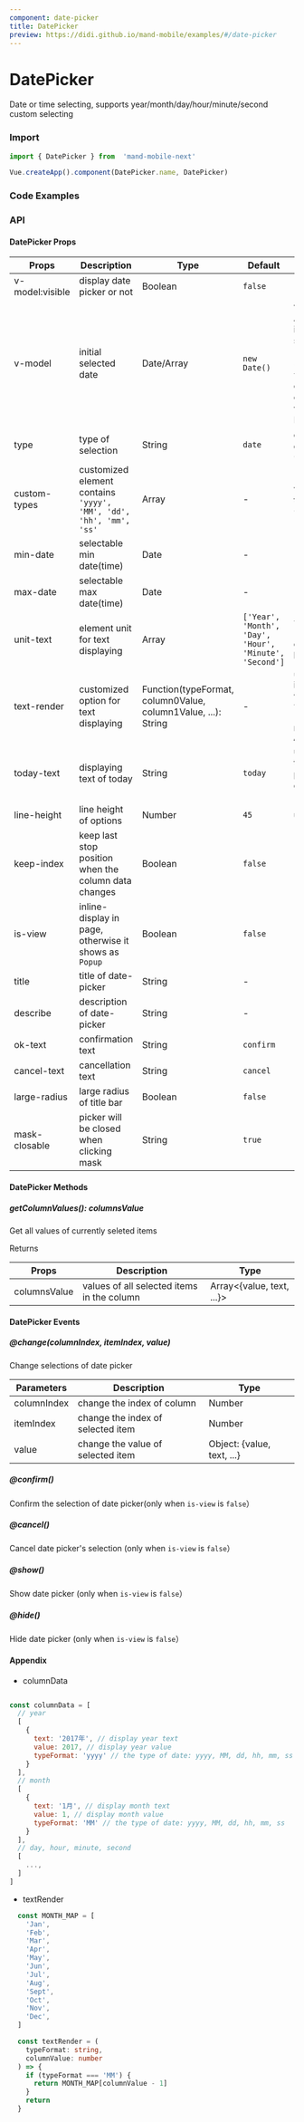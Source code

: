 ```yaml
---
component: date-picker
title: DatePicker
preview: https://didi.github.io/mand-mobile/examples/#/date-picker
---
```


# DatePicker


Date or time selecting, supports year/month/day/hour/minute/second custom selecting

### Import

```javascript
import { DatePicker } from  'mand-mobile-next'

Vue.createApp().component(DatePicker.name, DatePicker)
```

### Code Examples

<demo-wrapper
  src="src/packages/date-picker/demo"
  :demos="demos"
/>

<script setup>
const demos = import.meta.globEager('../../../src/packages/date-picker/demo/demo*.vue')
</script>

<!-- DEMO -->

### API

#### DatePicker Props
|Props | Description | Type | Default | Note |
|----|-----|------|------|------|
|v-model:visible|display date picker or not|Boolean|`false`|-|
|v-model|initial selected date|Date/Array|`new Date()`|value is an Array including such as [23, 59, 59] when `type` is `time` or `custom`, otherwise value is a Date|
|type|type of selection|String|`date`|`date`, `time`, `datetime`, `custom`|
|custom-types|customized element contains `'yyyy', 'MM', 'dd', 'hh', 'mm', 'ss'`|Array|-|valid when type is `custom`|
|min-date|selectable min date(time)|Date|-|-|
|max-date|selectable max date(time)|Date|-|-|
|unit-text|element unit for text displaying|Array|`['Year', 'Month', 'Day', 'Hour', 'Minute', 'Second']`|`text-render` for complex logic|
|text-render|customized option for text displaying|Function(typeFormat, column0Value, column1Value, ...): String|-|`unit-text` is invalid when using `text-render`, refer to `Appendix`|              
|today-text|displaying text of today|String|`today`|use `&` to take placeholder date, like `&(today)`| 
|line-height|line height of options|Number|`45`|unit `px`| 
|keep-index|keep last stop position when the column data changes|Boolean|`false`|-|          
|is-view|inline-display in page, otherwise it shows as `Popup`|Boolean|`false`|-| 
|title|title of date-picker|String|-|-|
|describe|description of date-picker|String|-|-|
|ok-text|confirmation text|String|`confirm`|-| 
|cancel-text|cancellation text|String|`cancel`|-| 
|large-radius|large radius of title bar|Boolean|`false`|-|
|mask-closable|picker will be closed when clicking mask|String|`true`|-|

#### DatePicker Methods

##### getColumnValues(): columnsValue
Get all values of currently seleted items

Returns

|Props | Description | Type|
|----|-----|------|
|columnsValue|values of all selected items in the column|Array<{value, text, ...}>|


#### DatePicker Events

##### @change(columnIndex, itemIndex, value)
Change selections of date picker

|Parameters | Description | Type|
|----|-----|------|
|columnIndex|change the index of column|Number|
|itemIndex|change the index of selected item|Number|
|value|change the value of selected item|Object: {value, text, ...}|

##### @confirm()
Confirm the selection of date picker(only when `is-view` is `false`）

##### @cancel()
Cancel date picker's selection (only when `is-view` is `false`）

##### @show()
Show date picker (only when `is-view` is `false`）

##### @hide()
Hide date picker (only when `is-view` is `false`）


#### Appendix

* columnData  

```javascript

const columnData = [
  // year
  [
    {
      text: '2017年', // display year text
      value: 2017, // display year value
      typeFormat: 'yyyy' // the type of date: yyyy, MM, dd, hh, mm, ss
    }
  ],
  // month
  [
    {
      text: '1月', // display month text
      value: 1, // display month value
      typeFormat: 'MM' // the type of date: yyyy, MM, dd, hh, mm, ss
    }
  ],
  // day, hour, minute, second
  [
    ...,
  ]
]
```

* textRender

```typescript
  const MONTH_MAP = [
    'Jan',
    'Feb',
    'Mar',
    'Apr',
    'May',
    'Jun',
    'Jul',
    'Aug',
    'Sept',
    'Oct',
    'Nov',
    'Dec',
  ]

  const textRender = (
    typeFormat: string,
    columnValue: number
  ) => {
    if (typeFormat === 'MM') {
      return MONTH_MAP[columnValue - 1]
    }
    return
  }
```
